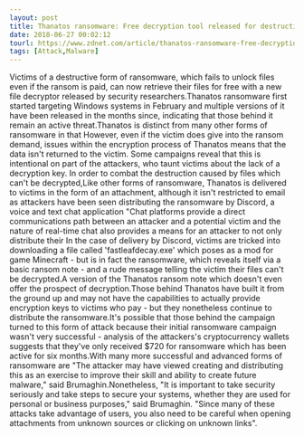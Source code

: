 ```yaml
---
layout: post
title: Thanatos ransomware: Free decryption tool released for destructive file-locking malware
date: 2018-06-27 00:02:12
tourl: https://www.zdnet.com/article/thanatos-ransomware-free-decryption-tool-released-for-destructive-file-locking-malware/
tags: [Attack,Malware]
---
```

Victims of a destructive form of ransomware, which fails to unlock files even if the ransom is paid, can now retrieve their files for free with a new file decryptor released by security researchers.Thanatos ransomware first started targeting Windows systems in February and multiple versions of it have been released in the months since, indicating that those behind it remain an active threat.Thanatos is distinct from many other forms of ransomware in that However, even if the victim does give into the ransom demand, issues within the encryption process of Thanatos means that the data isn't returned to the victim. Some campaigns reveal that this is intentional on part of the attackers, who taunt victims about the lack of a decryption key. In order to combat the destruction caused by files which can't be decrypted,Like other forms of ransomware, Thanatos is delivered to victims in the form of an attachment, although it isn't restricted to email as attackers have been seen distributing the ransomware by Discord, a voice and text chat application "Chat platforms provide a direct communications path between an attacker and a potential victim and the nature of real-time chat also provides a means for an attacker to not only distribute their In the case of delivery by Discord, victims are tricked into downloading a file called 'fastleafdecay.exe' which poses as a mod for game Minecraft - but is in fact the ransomware, which reveals itself via a basic ransom note - and a rude message telling the victim their files can't be decrypted.A version of the Thanatos ransom note which doesn't even offer the prospect of decryption.Those behind Thanatos have built it from the ground up and may not have the capabilities to actually provide encryption keys to victims who pay - but they nonetheless continue to distribute the ransomware.It's possible that those behind the campaign turned to this form of attack because their initial ransomware campaign wasn't very successful - analysis of the attackers's cryptocurrency wallets suggests that they've only received $720 for ransomware which has been active for six months.With many more successful and advanced forms of ransomware are "The attacker may have viewed creating and distributing this as an exercise to improve their skill and ability to create future malware," said Brumaghin.Nonetheless, "It is important to take security seriously and take steps to secure your systems, whether they are used for personal or business purposes," said Brumaghin. "Since many of these attacks take advantage of users, you also need to be careful when opening attachments from unknown sources or clicking on unknown links".